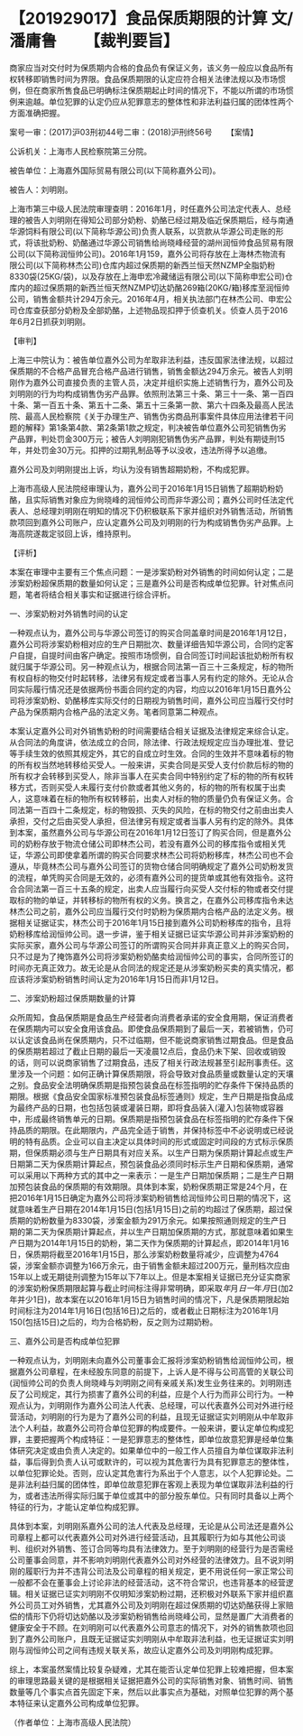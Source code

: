 # 【201929017】食品保质期限的计算 文/潘庸鲁 　　【裁判要旨】

商家应当对交付时为保质期内合格的食品负有保证义务，该义务一般应以食品所有权转移即销售时间为界限。食品保质期限的认定应符合相关法律法规以及市场惯例，但在商家所售食品已明确标注保质期起止时间的情况下，不能以所谓的市场惯例来逾越。单位犯罪的认定仍应从犯罪意志的整体性和非法利益归属的团体性两个方面准确把握。

案号一审：(2017)沪03刑初44号二审：(2018)沪刑终56号 　　【案情】

公诉机关：上海市人民检察院第三分院。

被告单位：上海嘉外国际贸易有限公司(以下简称嘉外公司)。

被告人：刘明刚。

上海市第三中级人民法院审理查明：2016年1月，时任嘉外公司法定代表人、总经理的被告人刘明刚在得知公司部分奶粉、奶酪已经过期及临近保质期后，经与南通华源饲料有限公司(以下简称华源公司)负责人联系，以货款从华源公司走账的形式，将该批奶粉、奶酪通过华源公司销售给尚晓峰经营的湖州润恒帅食品贸易有限公司(以下简称润恒帅公司)。2016年1月159，嘉外公司将存放在上海林杰物流有限公司(以下简称林杰公司)仓库内超过保质期的新西兰恒天然NZMP全脂奶粉8330袋(25KG/袋)，以及存放在上海申宏冷藏储运有限公司(以下简称申宏公司)仓库内的超过保质期的新西兰恒天然NZMP切达奶酪269箱(20KG/箱)移库至润恒帅公司，销售金额共计294万余元。2016年4月，相关执法部门在林杰公司、申宏公司仓库查获部分奶粉及全部奶酪，上述物品现扣押于侦查机关。侦查人员于2016年6月2日抓获刘明刚。

【审判】

上海三中院认为：被告单位嘉外公司为牟取非法利益，违反国家法律法规，以超过保质期的不合格产品冒充合格产品进行销售，销售金额达294万余元。被告人刘明刚作为嘉外公司直接负责的主管人员，决定并组织实施上述销售行为，嘉外公司及刘明刚的行为均构成销售伪劣产品罪。依照刑法第三十条、第三十一条、第一百四十条、第一百五十条、第五十二条、第五十三条第一款、第六十四条及最高人民法院、最高人民检察院《关于办理生产、销售伪劣商品刑事案件具体应用法律若干问题的解释》第1条第4款、第2条第1款之规定，判决被告单位嘉外公司犯销售伪劣产品罪，判处罚金300万元；被告人刘明刚犯销售伪劣产品罪，判处有期徒刑15年，并处罚金30万元。扣押的过期乳制品等予以没收，违法所得予以追缴。

嘉外公司及刘明刚提出上诉，均认为没有销售超期奶粉，不构成犯罪。

上海市高级人民法院经审理认为，嘉外公司于2016年1月15日销售了超期奶粉奶酪，且实际销售对象应为尙晓峰的润恒帅公司而非华源公司；嘉外公司时任法定代表人、总经理刘明刚在明知的情况下仍积极联系下家并组织对外销售活动，所销售款项回到嘉外公司账户，应认定嘉外公司及刘明刚的行为构成销售伪劣产品罪。上海高院遂裁定驳回上诉，维持原判。

【评析】

本案在审理中主要有三个焦点问题：一是涉案奶粉对外销售的时间如何认定；二是涉案奶粉超保质期的数量如何认定；三是嘉外公司是否构成单位犯罪。针对焦点问题，笔者将结合相关事实和证据进行综合评析。

一、涉案奶粉对外销售时间的认定

一种观点认为，嘉外公司与华源公司签订的购买合同盖章时间是2016年1月12日，嘉外公司将涉案奶粉相对应的生产日期批次、数量详细告知华源公司，合同约定客户自提，自提时间由客户确定。按照市场惯例，自合同签订时间起该批奶粉所有权就归属于华源公司。另一种观点认为，根据合同法第一百三十三条规定，标的物所有权自标的物交付时起转移，法律另有规定或者当事人另有约定的除外。无论从合同实际履行情况还是依据两份书面合同约定的内容，均应以2016年1月15日嘉外公司将涉案奶粉、奶酪移库实际交付的日期视为销售时间，嘉外公司应当履行交付时产品为保质期内合格产品的法定义务。笔者同意第二种观点。

本案认定嘉外公司对外销售奶粉的时间需要结合相关证据及法律规定来综合认定。从合同法的角度讲，依法成立的合同，除法律、行政法规规定应当办理批准、登记等手续生效的依照其规定外，其它的自成立时生效。合同的生效并不意味着标的物的所有权当然地转移给买受人。一般来讲，买卖合同是买受人支付价款后标的物的所有权才会转移到买受人，除非当事人在买卖合同中特别约定了标的物的所有权转移方式，否则买受人未履行支付价款或者其他义务的，标的物的所有权属于出卖人，这意味着在标的物所有权转移前，出卖人对标的物的质量仍负有保证义务。合同法第一百四十二条规定，标的物毁损、灭失的风险，在标的物交付之前由出卖人承担，交付之后由买受人承担，但法律另有规定或者当事人另有约定的除外。具体到本案，虽然嘉外公司与华源公司在2016年1月12日签订了购买合同，但是嘉外公司的奶粉存放于物流仓储公司即林杰公司，若没有嘉外公司的移库指令或相关凭证，华源公司即使拿着所谓的购买合同要求林杰公司将奶粉移库，林杰公司也不会遵从，毕竟林杰公司与嘉外公司签订的货物仓储合同明确规定了嘉外公司奶粉发货的流程，单凭购买合同是无效的，必须有嘉外公司的提货单或其他有效指令。这符合合同法第一百三十五条的规定，出卖人应当履行向买受人交付标的物或者交付提取标的物的单证，并转移标的物所有权的义务。换言之，在嘉外公司移库指令未达林杰公司之前，嘉外公司应当履行交付时奶粉为保质期内合格产品的法定义务。根据相关证据证实，林杰公司于2016年1月15日接到嘉外公司奶粉移库的指令，且将奶粉移库给润恒帅公司。退一步讲，鉴于相关证据已证实华源公司并非涉案奶粉的实际买家，嘉外公司与华源公司签订的所谓购买合同并非真正意义上的购买合同，只不过是为了掩饰嘉外公司将涉案奶粉奶酪卖给润恒帅公司的事实，合同所签订的时间亦无真正效力。故无论是从合同法的规定还是从涉案奶粉买卖的真实情况，都应该将涉案奶粉销售时间认定为2016年1月15日而非1月12日。

二、涉案奶粉超过保质期数量的计算

众所周知，食品保质期是食品生产经营者向消费者承诺的安全食用期，保证消费者在保质期内可以安全食用该食品。即使食品保质期到了最后一天，若被销售，仍可以认定该食品尚在保质期内，只不过临期，但不能说商家销售过期食品。但是食品的保质期若超过了截止日期的最后一天凌晨12点后，食品仍未下架、回收或销毁的话，则可以说商家销售了过期食品，违反了相关行政法规甚至引起刑事责任。这里涉及一个问题：如何正确计算保质期限，将会导致对食品质量或数量认定的天壤之别。食品安全法明确保质期是指预包装食品在标签指明的贮存条件下保持品质的期限。根据《食品安全国家标准预包装食品标签通则》规定，生产日期是指食品成为最终产品的日期，也包括包装或灌装日期，即将食品装入(灌入)包装物或容器中，形成最终销售单元的日期。保质期是指预包装食品在标签指明的贮存条件下保持品质的期限。在此期限内，产品完全适于销售，并保持标签中不必说明或已经说明的特有品质。企业可以自主决定以具体时间的形式或固定时间段的方式标示保质期，但保质期必须与生产日期具有对应关系。以生产日期为保质期计算起点或生产日期第二天为保质期计算起点，预包装食品必须同时标示生产日期和保质期，通常可以采用以下两种方式的其中之一来表示：一是生产日期加保质期；二是生产日期加预包装食品的保质期的有效期限。具体到本案，奶粉保质期正常是24个月，在把2016年1月15日确定为嘉外公司将涉案奶粉销售给润恒帅公司日期的情况下，这就意味着生产日期在2014年1月15日(包括1月15日)之前的均超过了保质期，超过保质期的奶粉数量为8330袋，涉案金额为291万余元。如果按照通则规定的生产日期的第二天为保质期计算起点，并以生产日期加保质期的方式，那就意味着如果生产日期为2014年1月15日的奶粉，第二天作为保质期的计算起点，即2014年1月16日，保质期将截至2016年1月15日，那么涉案奶粉数量将减少，应调整为4764袋，涉案金额亦调整为166万余元，由于销售金额未超过200万元，量刑档次应由15年以上或无期徒刑调整为15年以下7年以上。但是本案相关证据已充分证实商家的涉案奶粉保质期限起算与截止时间标注得非常明确，即采取*年*月*日一*年*月*日(加2年并少1日)，故本案在以2016年1月15日为销售时间的情况下，凡是保质期限起始时间标注为2014年1月16日(包括16日)之后的，或者截止日期标注为2016年1月150(包括15日)之后的，均为合格奶粉，反之则为过期奶粉。

三、嘉外公司是否构成单位犯罪

一种观点认为，刘明刚未向嘉外公司董事会汇报将涉案奶粉销售给润恒帅公司，根据嘉外公司章程，在未经股东同意的前提下，上诉人是不得与公司高管的关联公司(润恒帅公司的负责人尙晓峰与刘明刚之间有亲戚关系)发生业务往来的。刘明刚违反了公司规定，其行为损害了嘉外公司的利益，应是个人行为而非公司行为。一种观点认为，刘明刚作为嘉外公司法人代表、总经理，可以代表嘉外公司对外进行经营活动，刘明刚的行为是为了嘉外公司的利益，且现无证据证实刘明刚从中牟取非法个人利益，故嘉外公司符合单位犯罪的构成要件。一般来讲，要认定单位构成犯罪，主要把握两个构成特征：一是犯罪意志的整体性，即单位故意犯罪是经单位集体研究决定或由负责人决定的。如果单位中的一般工作人员擅自为单位谋取非法利益，事后得到负责人认可或默许的，可以视为其危害行为具有犯罪意志的整体性，以单位犯罪论处。否则，应认定其危害行为系出于个人意志，以个人犯罪论处。二是非法利益归属的团体性，即单位故意犯罪在客观上表现为单位谋取非法利益的行为，或者违法所得实际归属于单位或其中的部分股东单位。只有同时具备以上两个特征的行为，才能认定单位构成犯罪。

具体到本案，刘明刚系嘉外公司的法人代表及总经理，无论是从公司法还是嘉外公司章程上都可以代表嘉外公司对外进行经营活动，且其履职行为如与其他公司谈判、组织对外销售、签订合同等均具有法律效力。至于刘明刚的经营行为是否需经公司董事会同意，并不影响刘明刚代表嘉外公司对外经营的法律效力。且不说刘明刚的履职行为并不违背公司法及公司章程的相关规定，更不用说任何一家正常公司一般都不会在董事会上讨论非法的经营活动，这不符合常识，也违背基本的经营逻辑。相关证据已证实刘明刚不仅明知涉案奶粉过期，还积极对外联系下家并组织嘉外公司员工对外销售，尤其嘉外公司及刘明刚在超过保质期的切达奶酪获得上家赔偿的情形下仍将切达奶酪以及涉案奶粉销售给尚晓峰公司，显然是置广大消费者的健康安全于不顾。在刘明刚可以代表嘉外公司意志的情况下，对外的销售款项也回到了嘉外公司账户，且既无证据证实刘明刚从中牟取非法利益，也无证据证实刘明刚与润恒帅公司之间有违规关联关系，故应认定嘉外公司及刘明刚构成犯罪。

综上，本案虽然案情比较复杂疑难，尤其在能否认定单位犯罪上较难把握，但本案的审理思路最关键的是根据相关证据把嘉外公司的实际销售对象、销售时间、销售数量等几个事实点首先固定下来，然后以此事实点为基础，对照单位犯罪的两个基本特征来认定嘉外公司构成单位犯罪。

（作者单位：上海市高级人民法院）